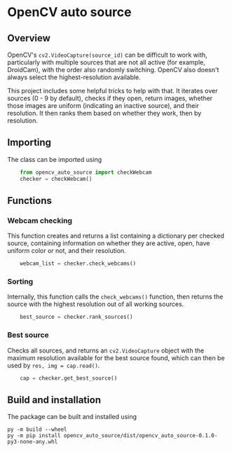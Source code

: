 # OpenCV auto source 

## Overview 

OpenCV's `cv2.VideoCapture(source_id)` can be difficult to work with, particularly with multiple sources that are not all active (for example, DroidCam), with the order also randomly switching. OpenCV also doesn't always select the highest-resolution available. 

This project includes some helpful tricks to help with that. It iterates over sources (0 - 9 by default), checks if they open, return images, whether those images are uniform (indicating an inactive source), and their resolution. It then ranks them based on whether they work, then by resolution. 

## Importing 

The class can be imported using 

```python
    from opencv_auto_source import checkWebcam
    checker = checkWebcam() 
```

## Functions 

### Webcam checking

This function creates and returns a list containing a dictionary per checked source, containing information on whether they are active, open, have uniform color or not, and their resolution. 

```python
    webcam_list = checker.check_webcams() 
```

### Sorting

Internally, this function calls the ```check_webcams()``` function, then returns the source with the highest resolution out of all working sources. 

```python
    best_source = checker.rank_sources() 
```

### Best source 

Checks all sources, and returns an ```cv2.VideoCapture``` object with the maximum resolution available for the best source found, which can then be used by ```res, img = cap.read()```. 

```python
    cap = checker.get_best_source() 
```

## Build and installation 

The package can be built and installed using 

    py -m build --wheel
    py -m pip install opencv_auto_source/dist/opencv_auto_source-0.1.0-py3-none-any.whl
